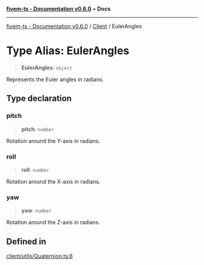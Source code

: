 [**fivem-ts - Documentation v0.6.0**](../../../README.md) • **Docs**

***

[fivem-ts - Documentation v0.6.0](../../../README.md) / [Client](../README.md) / EulerAngles

# Type Alias: EulerAngles

> **EulerAngles**: `object`

Represents the Euler angles in radians.

## Type declaration

### pitch

> **pitch**: `number`

Rotation around the Y-axis in radians.

### roll

> **roll**: `number`

Rotation around the X-axis in radians.

### yaw

> **yaw**: `number`

Rotation around the Z-axis in radians.

## Defined in

[client/utils/Quaternion.ts:6](https://github.com/Purpose-Dev/fivem-ts/blob/main/src/client/utils/Quaternion.ts#L6)
